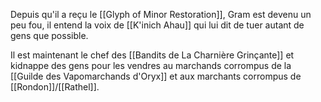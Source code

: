 Depuis qu'il a reçu le [[Glyph of Minor Restoration]], Gram est devenu un peu fou, il entend la voix de [[K'inich Ahau]] qui lui dit de tuer autant de gens que possible.

Il est maintenant le chef des [[Bandits de La Charnière Grinçante]] et kidnappe des gens pour les vendres au marchands corrompus de la [[Guilde des Vapomarchands d'Oryx]] et aux marchants corrompus de [[Rondon]]/[[Rathel]].
